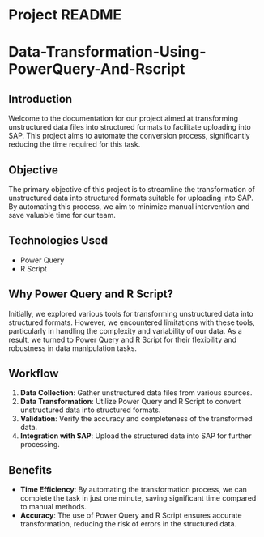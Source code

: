 # Project README

# Data-Transformation-Using-PowerQuery-And-Rscript


## Introduction
Welcome to the documentation for our project aimed at transforming unstructured data files into structured formats to facilitate uploading into SAP. This project aims to automate the conversion process, significantly reducing the time required for this task.

## Objective
The primary objective of this project is to streamline the transformation of unstructured data into structured formats suitable for uploading into SAP. By automating this process, we aim to minimize manual intervention and save valuable time for our team.

## Technologies Used
- Power Query
- R Script

## Why Power Query and R Script?
Initially, we explored various tools for transforming unstructured data into structured formats. However, we encountered limitations with these tools, particularly in handling the complexity and variability of our data. As a result, we turned to Power Query and R Script for their flexibility and robustness in data manipulation tasks.

## Workflow
1. **Data Collection**: Gather unstructured data files from various sources.
2. **Data Transformation**: Utilize Power Query and R Script to convert unstructured data into structured formats.
3. **Validation**: Verify the accuracy and completeness of the transformed data.
4. **Integration with SAP**: Upload the structured data into SAP for further processing.

## Benefits
- **Time Efficiency**: By automating the transformation process, we can complete the task in just one minute, saving significant time compared to manual methods.
- **Accuracy**: The use of Power Query and R Script ensures accurate transformation, reducing the risk of errors in the structured data.


